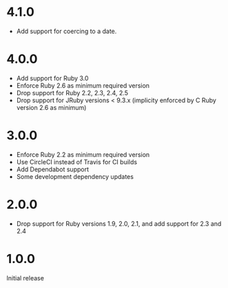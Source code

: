 # 4.1.0

* Add support for coercing to a date.

# 4.0.0

* Add support for Ruby 3.0
* Enforce Ruby 2.6 as minimum required version
* Drop support for Ruby 2.2, 2.3, 2.4, 2.5
* Drop support for JRuby versions < 9.3.x (implicity enforced by C Ruby version 2.6 as minimum)

# 3.0.0

* Enforce Ruby 2.2 as minimum required version
* Use CircleCI instead of Travis for CI builds
* Add Dependabot support
* Some development dependency updates

# 2.0.0

* Drop support for Ruby versions 1.9, 2.0, 2.1, and add support for 2.3 and 2.4

# 1.0.0

Initial release
